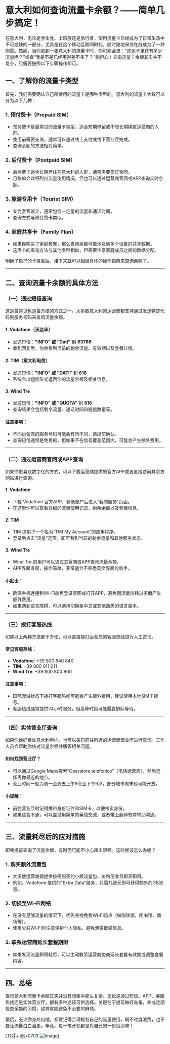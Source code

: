 # 意大利如何查询流量卡余额？——简单几步搞定！

在意大利，无论是学生党、上班族还是旅行者，使用流量卡已经成为了日常生活中不可或缺的一部分。尤其是在这个移动互联网时代，随时随地保持在线成为了一种刚需。然而，当你拿到一张意大利的流量卡时，你可能会想：“这张卡里还有多少流量呢？”或者“我是不是已经用得差不多了？”别担心！查询流量卡余额其实并不复杂，只需要按照以下步骤操作即可。

## 一、了解你的流量卡类型

首先，我们需要确认自己所使用的流量卡是哪种类型的。意大利的流量卡大致可以分为以下几种：

### 1. **预付费卡（Prepaid SIM）**
   - 预付费卡是最常见的流量卡类型，适合短期停留或不想长期绑定运营商的人群。
   - 使用前需要充值，通常可以通过线上支付或线下营业厅完成。
   - 查询余额的方法相对简单。

### 2. **后付费卡（Postpaid SIM）**
   - 后付费卡适合长期居住在意大利的人群，通常需要签订合同。
   - 月账单会详细列出流量使用情况，但也可以通过运营商官网或APP查询实时余额。

### 3. **旅游专用卡（Tourist SIM）**
   - 专为游客设计，通常包含一定量的流量和通话时间。
   - 查询方式与预付费卡类似。

### 4. **家庭共享卡（Family Plan）**
   - 如果你购买了家庭套餐，那么查询余额可能涉及到多个设备的共享数据。
   - 这类卡的查询方法与其他类型相似，但需要注意家庭成员之间的数据分配。

明确了自己的卡类型后，接下来就可以根据具体的操作指南来查询余额了。

---

## 二、查询流量卡余额的具体方法

### （一）通过短信查询

这是最常见也是最方便的方式之一。大多数意大利的运营商都支持通过发送特定代码到服务号码来查询流量余额。

#### 1. **Vodafone（沃达丰）**
   - 发送短信：**"INFO" 或 "Dati"** 到 **63766**
   - 收到回复后，你会看到当前的剩余流量、有效期以及套餐详情。

#### 2. **TIM（意大利电信）**
   - 发送短信：**"INFO" 或 "DATI"** 到 **616**
   - 系统会以短信形式返回你的流量余额及相关信息。

#### 3. **Wind Tre**
   - 发送短信：**"INFO" 或 "QUOTA"** 到 **616**
   - 查询结果会包括剩余流量、通话时间和短信数量等。

#### 注意事项：
   - 不同运营商的服务号码可能会有所不同，请提前确认。
   - 查询短信通常是免费的，但如果不在信号覆盖范围内，可能会产生额外费用。

---

### （二）通过运营商官网或APP查询

如果你更喜欢数字化的方式，可以下载运营商提供的官方APP或者直接访问其官方网站进行查询。

#### 1. **Vodafone**
   - 下载 Vodafone 官方APP，登录账户后进入“我的服务”页面。
   - 在这里你可以查看详细的流量使用记录、剩余余额以及套餐信息。

#### 2. **TIM**
   - TIM 提供了一个名为“TIM My Account”的应用程序。
   - 登录后点击“流量”选项，即可看到当前的剩余流量和其他服务状态。

#### 3. **Wind Tre**
   - Wind Tre 的用户可以通过其官网或APP查询流量余额。
   - APP界面直观，操作简单，非常适合不熟悉英文界面的新手。

#### 小贴士：
   - 确保手机连接到Wi-Fi后再登录官网或打开APP，避免因流量消耗过多而产生额外费用。
   - 如果遇到语言障碍，可以选择切换至中文或其他熟悉的语言版本。

---

### （三）拨打客服热线

如果以上两种方法都不方便，可以直接拨打运营商的客服热线进行人工咨询。

#### 常见客服热线：
   - **Vodafone**: +39 800 840 840  
   - **TIM**: +39 800 011 011  
   - **Wind Tre**: +39 800 800 800  

#### 注意事项：
   - 国际漫游状态下拨打客服热线可能会产生额外费用，建议使用本地SIM卡拨号。
   - 客服热线通常提供24小时服务，但高峰时段可能需要排队等待。

---

### （四）实体营业厅查询

如果你恰好身处意大利境内，也可以亲自前往附近的运营商营业厅进行查询。工作人员会帮助你核对流量余额并解答相关问题。

#### 如何找到营业厅？
   - 可以通过Google Maps搜索“Operatore telefonico”（电话运营商），然后选择离你最近的地点。
   - 营业时间一般为周一至周五上午9点至下午6点，部分城市周末也可能开放。

#### 小提醒：
   - 前往营业厅时记得携带身份证件和SIM卡，以便核实身份。
   - 如果语言不通，可以尝试用简单的英语交流，或者带上翻译软件辅助沟通。

---

## 三、流量耗尽后的应对措施

即使提前查询了流量余额，有时仍可能不小心超出限额。这时候该怎么办呢？

### 1. **购买额外流量包**
   - 大多数运营商都提供按需购买的小额流量包，价格便宜且即买即用。
   - 例如，Vodafone 提供的“Extra Data”服务，只需几欧元即可获得额外的GB流量。

### 2. **切换至Wi-Fi网络**
   - 在没有足够流量的情况下，优先寻找免费Wi-Fi热点（如咖啡馆、图书馆、商场等）。
   - 使用公共Wi-Fi时注意保护个人隐私，避免泄露敏感信息。

### 3. **联系运营商延长套餐期限**
   - 如果发现流量即将耗尽，可以主动联系运营商协商延长套餐有效期或调整套餐内容。

---

## 四、总结

查询意大利流量卡余额其实并没有想象中那么复杂。无论是通过短信、APP、客服热线还是实体营业厅，都有多种途径可供选择。关键在于提前做好准备，养成定期检查余额的习惯，这样就能避免不必要的麻烦。

最后，无论你身处何地，都要记得合理规划自己的流量使用，既不过度浪费，也不要让流量白白溜走。毕竟，每一笔开销都是对自己的一份投资嘛！

[TG💪+ @jx0703 ![Image](https://github.com/user-attachments/assets/dbca1d08-cadb-493c-b0ec-ad6f7a83f270)]